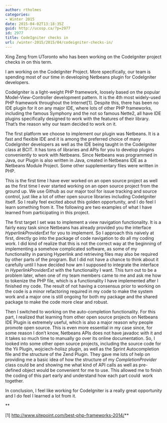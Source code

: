 ```yaml
---
author: rtholmes
categories:
- Winter 2015
date: 2015-04-02T13:18:35Z
guid: http://ucosp.ca/?p=2977
id: 2977
title: CodeIgniter checks in
url: /winter-2015/2015/04/codeigniter-checks-in/
---
```


<p class="p1">
  <span class="s1">Xing Zeng from UToronto who has been working on the CodeIgniter project checks in on this term.</span>
</p>

I am working on the CodeIgniter Project. More specifically, our team is spending most of our time in developing Netbeans plugin for CodeIgniter developers.

CodeIgniter is a light-weight PHP framework, loosely based on the popular Model-View-Controller development pattern. It is the 4th most widely-used PHP framework throughout the Internet[1]. Despite this, there has been no IDE plugin for it on any major IDE, where lots of other PHP frameworks, including the famous Symphony and the not so famous Nette2, all have IDE plugins specifically designed to work with the features of their library. That&#8217;s the reason why our team decided to work on it.

The first platform we choose to implement our plugin was Netbeans. It is a fast and flexible IDE and it is among the preferred choice of many CodeIgniter developers as well as the IDE being taught in the CodeIgniter class at BCIT. It has tons of libraries and APIs for you to develop plugins conveniently to work with Netbeans. Since Netbeans was programmed in Java, our Plugin is also written in Java, created in Netbeans IDE as a Netbeans Module Project. Some other supplementary files were written in PHP.

This is the first time I have ever worked on an open source project as well as the first time I ever started working on an open source project from the ground up. We use Github as our major tool for issue tracking and source control, just like a lot of other open source libraries including CodeIgniter itself. So I really feel excited about this golden opportunity, and I do feel I learn something from it. The following are two examples of what I have learned from participating in this project.

The first target I set was to implement a view navigation functionality. It is a fairly easy task since Netbeans has already provided you the interface _HyperlinkProviderExt_ for you to implement. So I approach this naively at first, directly go into the package of code navigation to do all my coding work. I did kind of realize that this is not the correct way at the beginning of implementing a somehow complicated software, as some of my functionality in parsing Hyperlink and retrieving files may also be required by other parts of the program. But I did not have a chance to think about it carefully until I have decided how am I supposed to integrate the interface in _HyperlinkProviderExt_ with the functionality I want. This turn out to be a problem later, when one of my team members came to me and ask me how to tokenize the PHP file, which is a functionality I have implemented after I finished my code. The result of not having a consensus prior to working on the code is a minor refactoring required in my code to make the system work and a major one is still ongoing for both my package and the shared package to make the code more clear and robust.

Then I switched to working on the auto-completion functionality. For this part, I realized that learning from other open source projects on Netbeans IDE Plugin is extremely useful, which is also a major reason why people promote open source. This is even more essential in my case since, for some reason I don’t know, Netbeans APIs does not have javadoc with it and it takes so much time to manually go over its online documentation. So, I looked into some other open source projects, including the source code for the Yii Plugin, wojciech-holisz plugin, as well as the Sprint Autocompletion file and the structure of the Zend Plugin. They gave me lots of help on providing me a basic idea of how the structure of my _CompletionProvider_ class could be and showing me what kind of API calls as well as pre-defined object would be convenient for me to use. This allowed me to finish the coding of this part early and understand how each part could  work together.

In conclusion, I feel like working for CodeIgniter is a really great opportunity and I do feel I learned a lot from it.

**
  
[1] http://www.sitepoint.com/best-php-frameworks-2014/**